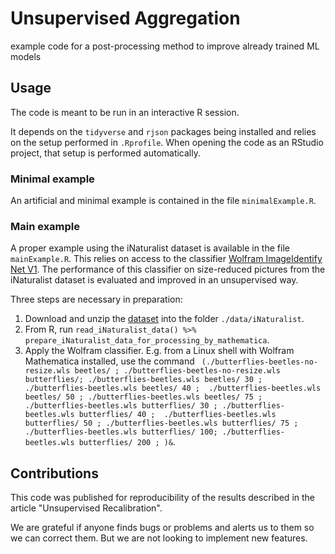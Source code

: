 # Unsupervised Aggregation

example code for a post-processing method to improve already trained ML models

## Usage

The code is meant to be run in an interactive R session.

It depends on the `tidyverse` and `rjson` packages being installed and relies on the setup performed in `.Rprofile`. When opening the code as an RStudio project, that setup is performed automatically.

### Minimal example

An artificial and minimal example is contained in the file `minimalExample.R`.

### Main example

A proper example using the iNaturalist dataset is available in the file `mainExample.R`. 
This relies on access to the classifier 
[Wolfram ImageIdentify Net V1](https://resources.wolframcloud.com/NeuralNetRepository/resources/Wolfram-ImageIdentify-Net-V1). 
The performance of this classifier on size-reduced pictures from the iNaturalist dataset is evaluated and improved in an unsupervised way.

Three steps are necessary in preparation:

1. Download and unzip the [dataset](https://github.com/visipedia/inat_comp) into the folder `./data/iNaturalist`.
2. From R, run ```read_iNaturalist_data() %>% prepare_iNaturalist_data_for_processing_by_mathematica```.
3. Apply the Wolfram classifier. E.g. from a Linux shell with Wolfram Mathematica installed, use the command ``` (./butterflies-beetles-no-resize.wls beetles/ ; ./butterflies-beetles-no-resize.wls butterflies/; ./butterflies-beetles.wls beetles/ 30 ; ./butterflies-beetles.wls beetles/ 40 ;  ./butterflies-beetles.wls beetles/ 50 ; ./butterflies-beetles.wls beetles/ 75 ; ./butterflies-beetles.wls butterflies/ 30 ; ./butterflies-beetles.wls butterflies/ 40 ;  ./butterflies-beetles.wls butterflies/ 50 ; ./butterflies-beetles.wls butterflies/ 75 ;  ./butterflies-beetles.wls butterflies/ 100; ./butterflies-beetles.wls butterflies/ 200 ; )&```.

## Contributions

This code was published for reproducibility of the results described in the article "Unsupervised Recalibration".

We are grateful if anyone finds bugs or problems and alerts us to them so we can correct them. But we are not looking to implement new features.
